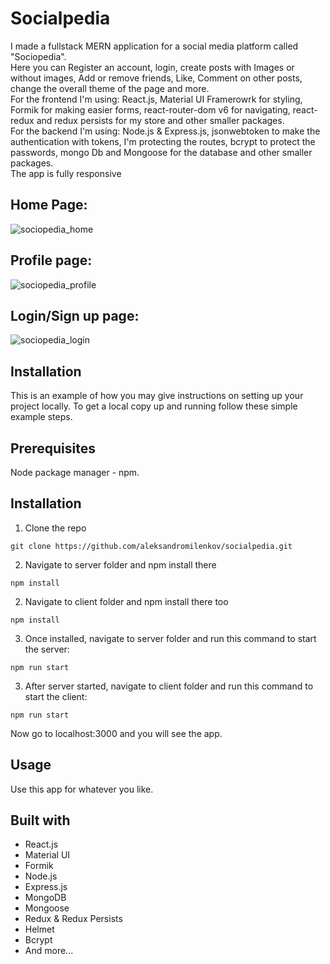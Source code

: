 # Socialpedia

I made a fullstack MERN application for a social media platform called "Sociopedia".  
Here you can Register an account, login, create posts with Images or without images, Add or remove friends, Like, Comment on other posts, change the overall theme of the page and more.  
For the frontend I'm using: React.js,  Material UI Framerowrk for styling, Formik for making easier forms, react-router-dom v6 for navigating, react-redux and redux persists for my store and other smaller packages.  
For the backend I'm using: Node.js & Express.js, jsonwebtoken to make the authentication with tokens, I'm protecting the routes,  bcrypt to protect the passwords, mongo Db and Mongoose for the database and other smaller packages.  
The app is fully responsive

## Home Page:  
![sociopedia_home](https://github.com/aleksandromilenkov/natoursApi/assets/64156983/e416b9d7-1a4c-440c-8149-91e70bf6e1c0)

## Profile page:  
![sociopedia_profile](https://github.com/aleksandromilenkov/natoursApi/assets/64156983/7497a001-5118-4855-a23f-03de1e122e3a)


## Login/Sign up page:  

![sociopedia_login](https://github.com/aleksandromilenkov/natoursApi/assets/64156983/f5479ead-ab02-4345-9f06-53071513584e)


## Installation
This is an example of how you may give instructions on setting up your project locally. To get a local copy up and running follow these simple example steps.

## Prerequisites
Node package manager - npm.  

## Installation
1. Clone the repo
```
git clone https://github.com/aleksandromilenkov/socialpedia.git
```
2. Navigate to server folder and npm install there
```npm
npm install 
```
2. Navigate to client folder and npm install there too
```npm
npm install 
```
3. Once installed, navigate to server folder and run this command to start the server:
```
npm run start
```
3. After server started, navigate to client folder and run this command to start the client:
```
npm run start
```
Now go to localhost:3000 and you will see the app.
## Usage
Use this app for whatever you like.

## Built with
- React.js
- Material UI
- Formik
- Node.js
- Express.js  
- MongoDB  
- Mongoose  
- Redux & Redux Persists
- Helmet  
- Bcrypt  
- And more...  

